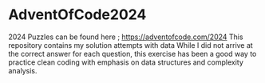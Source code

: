 # AdventOfCode2024
2024 Puzzles can be found here ; https://adventofcode.com/2024
This repository contains my solution attempts with data
While I did not arrive at the correct answer for each question, this exercise has been a good way to practice clean coding with emphasis on data structures and complexity analysis.

